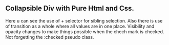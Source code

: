 ## Collapsible Div with Pure Html and Css.
Here u can see the use of + selector for sibling selection.
Also there is use of transition as a whole where all values are in one place.
Visibility and opacity changes to make things possible when the chech mark is checked.
Not forgetting the :checked pseudo class. 